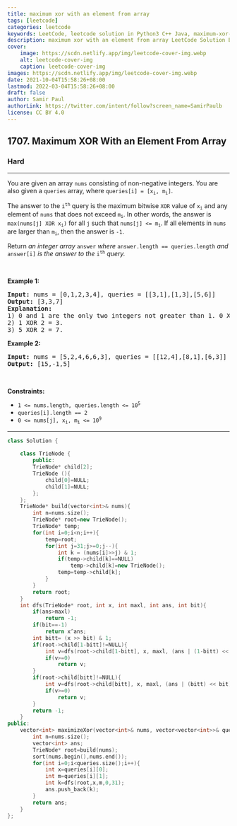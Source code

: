 ```yaml
---
title: maximum xor with an element from array
tags: [leetcode]
categories: leetcode
keywords: LeetCode, leetcode solution in Python3 C++ Java, maximum-xor-with-an-element-from-array solution
description: maximum xor with an element from array LeetCode Solution Explained
cover:
    image: https://scdn.netlify.app/img/leetcode-cover-img.webp
    alt: leetcode-cover-img
    caption: leetcode-cover-img
images: https://scdn.netlify.app/img/leetcode-cover-img.webp
date: 2021-10-04T15:58:26+08:00
lastmod: 2022-03-04T15:58:26+08:00
draft: false
author: Samir Paul
authorLink: https://twitter.com/intent/follow?screen_name=SamirPaulb
license: CC BY 4.0
---
```



<h2>1707. Maximum XOR With an Element From Array</h2><h3>Hard</h3><hr><div><p>You are given an array <code>nums</code> consisting of non-negative integers. You are also given a <code>queries</code> array, where <code>queries[i] = [x<sub>i</sub>, m<sub>i</sub>]</code>.</p>

<p>The answer to the <code>i<sup>th</sup></code> query is the maximum bitwise <code>XOR</code> value of <code>x<sub>i</sub></code> and any element of <code>nums</code> that does not exceed <code>m<sub>i</sub></code>. In other words, the answer is <code>max(nums[j] XOR x<sub>i</sub>)</code> for all <code>j</code> such that <code>nums[j] &lt;= m<sub>i</sub></code>. If all elements in <code>nums</code> are larger than <code>m<sub>i</sub></code>, then the answer is <code>-1</code>.</p>

<p>Return <em>an integer array </em><code>answer</code><em> where </em><code>answer.length == queries.length</code><em> and </em><code>answer[i]</code><em> is the answer to the </em><code>i<sup>th</sup></code><em> query.</em></p>

<p>&nbsp;</p>
<p><strong>Example 1:</strong></p>

<pre><strong>Input:</strong> nums = [0,1,2,3,4], queries = [[3,1],[1,3],[5,6]]
<strong>Output:</strong> [3,3,7]
<strong>Explanation:</strong>
1) 0 and 1 are the only two integers not greater than 1. 0 XOR 3 = 3 and 1 XOR 3 = 2. The larger of the two is 3.
2) 1 XOR 2 = 3.
3) 5 XOR 2 = 7.
</pre>

<p><strong>Example 2:</strong></p>

<pre><strong>Input:</strong> nums = [5,2,4,6,6,3], queries = [[12,4],[8,1],[6,3]]
<strong>Output:</strong> [15,-1,5]
</pre>

<p>&nbsp;</p>
<p><strong>Constraints:</strong></p>

<ul>
	<li><code>1 &lt;= nums.length, queries.length &lt;= 10<sup>5</sup></code></li>
	<li><code>queries[i].length == 2</code></li>
	<li><code>0 &lt;= nums[j], x<sub>i</sub>, m<sub>i</sub> &lt;= 10<sup>9</sup></code></li>
</ul>
</div>

---




```cpp
class Solution {
   
    class TrieNode {
        public:
        TrieNode* child[2];
        TrieNode (){
            child[0]=NULL;
            child[1]=NULL;
        };
    };
    TrieNode* build(vector<int>& nums){
        int n=nums.size();
        TrieNode* root=new TrieNode();
        TrieNode* temp;
        for(int i=0;i<n;i++){
            temp=root;
            for(int j=31;j>=0;j--){
                int k = (nums[i]>>j) & 1;
                if(temp->child[k]==NULL)
                    temp->child[k]=new TrieNode();
                temp=temp->child[k];
            }
        }
        return root;
    }
    int dfs(TrieNode* root, int x, int maxl, int ans, int bit){
        if(ans>maxl)
            return -1;
        if(bit==-1)
            return x^ans;
        int bitt= (x >> bit) & 1;
        if(root->child[1-bitt]!=NULL){
            int v=dfs(root->child[1-bitt], x, maxl, (ans | (1-bitt) << bit), bit-1);
            if(v>=0)
                return v;
        }
        if(root->child[bitt]!=NULL){
            int v=dfs(root->child[bitt], x, maxl, (ans | (bitt) << bit), bit-1);
            if(v>=0)
                return v;
        }
        return -1;   
    }
public:
    vector<int> maximizeXor(vector<int>& nums, vector<vector<int>>& queries) {
        int n=nums.size();
        vector<int> ans;
        TrieNode* root=build(nums);
        sort(nums.begin(),nums.end());
        for(int i=0;i<queries.size();i++){
            int x=queries[i][0];
            int m=queries[i][1];
            int k=dfs(root,x,m,0,31);
            ans.push_back(k);
        }
        return ans;
    }
};
```
